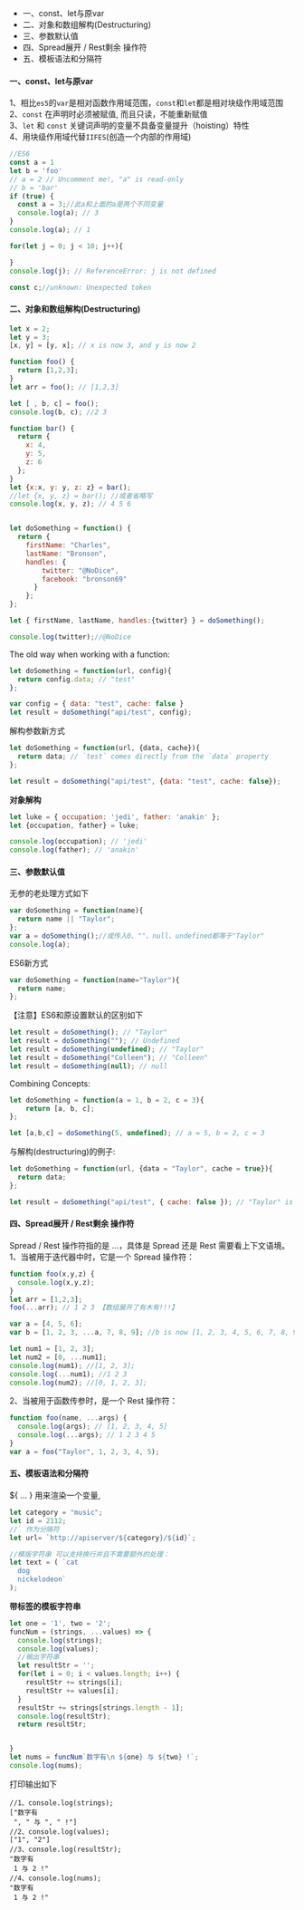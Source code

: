 
* 一、const、let与原var
* 二、对象和数组解构(Destructuring)
* 三、参数默认值
* 四、Spread展开 / Rest剩余 操作符
* 五、模板语法和分隔符

#### 一、const、let与原var <br />
1、相比`es5`的`var`是相对函数作用域范围，`const`和`let`都是相对块级作用域范围  <br />
2、`const` 在声明时必须被赋值, 而且只读，不能重新赋值 <br />
3、`let` 和 `const` 关键词声明的变量不具备变量提升（hoisting）特性 <br />
4、用块级作用域代替`IIFES`(创造一个内部的作用域) <br />
```javascript
//ES6
const a = 1
let b = 'foo'
// a = 2 // Uncomment me!, "a" is read-only
// b = 'bar'
if (true) {
  const a = 3;//此a和上面的a是两个不同变量
  console.log(a); // 3
}
console.log(a); // 1

for(let j = 0; j < 10; j++){

}
console.log(j); // ReferenceError: j is not defined

const c;//unknown: Unexpected token
```
#### 二、对象和数组解构(Destructuring)
```javascript
let x = 2;
let y = 3;
[x, y] = [y, x]; // x is now 3, and y is now 2

function foo() {
  return [1,2,3];
}
let arr = foo(); // [1,2,3]

let [ , b, c] = foo();
console.log(b, c); //2 3

function bar() {
  return {
    x: 4,
    y: 5,
    z: 6
  };
}
let {x:x, y: y, z: z} = bar();
//let {x, y, z} = bar(); //或者省略写
console.log(x, y, z); // 4 5 6


let doSomething = function() {
  return {
    firstName: "Charles",
    lastName: "Bronson",
    handles: {
        twitter: "@NoDice",
        facebook: "bronson69"
      }
    };
};

let { firstName, lastName, handles:{twitter} } = doSomething();

console.log(twitter);//@NoDice
```
The old way when working with a function:
```javascript
let doSomething = function(url, config){
  return config.data; // "test"
};

var config = { data: "test", cache: false }
let result = doSomething("api/test", config);
```
解构参数新方式
```javascript
let doSomething = function(url, {data, cache}){
  return data; // `test` comes directly from the `data` property
};

let result = doSomething("api/test", {data: "test", cache: false});
```
**对象解构**
```javascript
let luke = { occupation: 'jedi', father: 'anakin' };
let {occupation, father} = luke;

console.log(occupation); // 'jedi'
console.log(father); // 'anakin'
```
#### 三、参数默认值
无参的老处理方式如下
```javascript
var doSomething = function(name){
  return name || "Taylor";
};
var a = doSomething();//或传入0、""、null、undefined都等于"Taylor"
console.log(a);
```
ES6新方式
```javascript
var doSomething = function(name="Taylor"){
  return name;
};
```
【注意】ES6和原设置默认的区别如下
```javascript
let result = doSomething(); // "Taylor"
let result = doSomething(""); // Undefined
let result = doSomething(undefined); // "Taylor"
let result = doSomething("Colleen"); // "Colleen"
let result = doSomething(null); // null
```
Combining Concepts:
```javascript
let doSomething = function(a = 1, b = 2, c = 3){
    return [a, b, c];
};

let [a,b,c] = doSomething(5, undefined); // a = 5, b = 2, c = 3
```
与解构(destructuring)的例子:
```javascript
let doSomething = function(url, {data = "Taylor", cache = true}){
  return data;
};

let result = doSomething("api/test", { cache: false }); // "Taylor" is returned (and `cache` is `false` inside the function)
```
#### 四、Spread展开 / Rest剩余 操作符
Spread / Rest 操作符指的是 ...，具体是 Spread 还是 Rest 需要看上下文语境。 <br/>
1、当被用于迭代器中时，它是一个 Spread 操作符： <br/>
```javascript
function foo(x,y,z) {
  console.log(x,y,z);
}
let arr = [1,2,3];
foo(...arr); // 1 2 3 【数组展开了有木有!!!】

var a = [4, 5, 6];
var b = [1, 2, 3, ...a, 7, 8, 9]; //b is now [1, 2, 3, 4, 5, 6, 7, 8, 9]

let num1 = [1, 2, 3];
let num2 = [0, ...num1];
console.log(num1); //[1, 2, 3];
console.log(...num1); //1 2 3
console.log(num2); //[0, 1, 2, 3];
```
2、当被用于函数传参时，是一个 Rest 操作符： <br/>
```javascript
function foo(name, ...args) {
  console.log(args); // [1, 2, 3, 4, 5]
  console.log(...args); // 1 2 3 4 5
}
var a = foo("Taylor", 1, 2, 3, 4, 5);
```
#### 五、模板语法和分隔符
${ ... } 用来渲染一个变量,
```javascript
let category = "music";
let id = 2112;
//` 作为分隔符
let url= `http://apiserver/${category}/${id}`;

//模版字符串 可以支持换行并且不需要额外的处理：
let text = ( `cat
  dog
  nickelodeon`
);
```
**带标签的模板字符串**
```javascript
let one = '1', two = '2';
funcNum = (strings, ...values) => {
  console.log(strings);
  console.log(values);
  //输出字符串
  let resultStr = '';
  for(let i = 0; i < values.length; i++) {
    resultStr += strings[i];
    resultStr += values[i];
  }
  resultStr += strings[strings.length - 1];
  console.log(resultStr);
  return resultStr;


}
let nums = funcNum`数字有\n ${one} 与 ${two} !`;
console.log(nums);
```
打印输出如下
```
//1、console.log(strings);
["数字有
 ", " 与 ", " !"]
//2、console.log(values);
["1", "2"]
//3、console.log(resultStr);
"数字有
 1 与 2 !"
//4、console.log(nums);
"数字有
 1 与 2 !"
```
